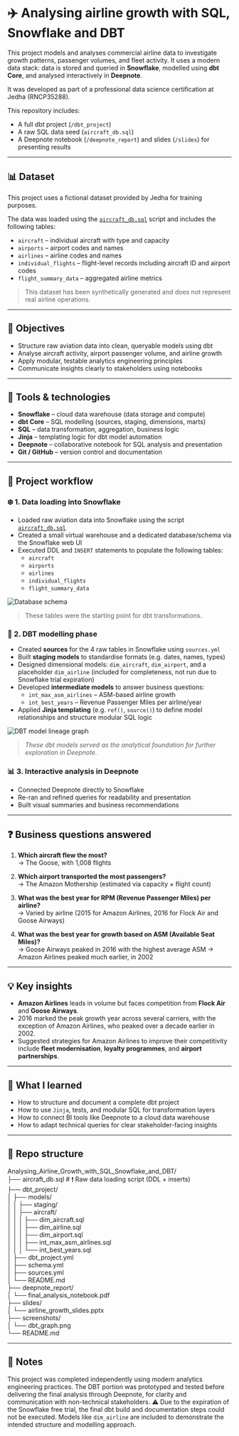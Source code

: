 # ✈️ Analysing airline growth with SQL, Snowflake and DBT

This project models and analyses commercial airline data to investigate growth patterns, passenger volumes, and fleet activity. It uses a modern data stack: data is stored and queried in **Snowflake**, modelled using **dbt Core**, and analysed interactively in **Deepnote**.

It was developed as part of a professional data science certification at Jedha (RNCP35288).

This repository includes:
- A full dbt project (`/dbt_project`)
- A raw SQL data seed (`aircraft_db.sql`)
- A Deepnote notebook (`/deepnote_report`) and slides (`/slides`) for presenting results

---

## 📊 Dataset

This project uses a fictional dataset provided by Jedha for training purposes.

The data was loaded using the [`aircraft_db.sql`](./aircraft_db.sql) script and includes the following tables:

- `aircraft` – individual aircraft with type and capacity
- `airports` – airport codes and names
- `airlines` – airline codes and names
- `individual_flights` – flight-level records including aircraft ID and airport codes
- `flight_summary_data` – aggregated airline metrics

> This dataset has been synthetically generated and does not represent real airline operations.

---

## 📌 Objectives

- Structure raw aviation data into clean, queryable models using dbt
- Analyse aircraft activity, airport passenger volume, and airline growth
- Apply modular, testable analytics engineering principles
- Communicate insights clearly to stakeholders using notebooks

---

## 🧰 Tools & technologies

- **Snowflake** – cloud data warehouse (data storage and compute)
- **dbt Core** – SQL modelling (sources, staging, dimensions, marts)
- **SQL** – data transformation, aggregation, business logic
- **Jinja** – templating logic for dbt model automation
- **Deepnote** – collaborative notebook for SQL analysis and presentation
- **Git / GitHub** – version control and documentation

---

## 🔄 Project workflow

### ❄️ 1. Data loading into Snowflake

- Loaded raw aviation data into Snowflake using the script [`aircraft_db.sql`](./aircraft_db.sql)
- Created a small virtual warehouse and a dedicated database/schema via the Snowflake web UI
- Executed DDL and `INSERT` statements to populate the following tables:
  - `aircraft`
  - `airports`
  - `airlines`
  - `individual_flights`
  - `flight_summary_data`

![Database schema](./screenshots/database_schema.png)

> These tables were the starting point for dbt transformations.

### 🧱 2. DBT modelling phase

- Created **sources** for the 4 raw tables in Snowflake using `sources.yml`
- Built **staging models** to standardise formats (e.g. dates, names, types)
- Designed dimensional models: `dim_aircraft`, `dim_airport`, and a placeholder `dim_airline` (included for completeness, not run due to Snowflake trial expiration)
- Developed **intermediate models** to answer business questions:
  - `int_max_asm_airlines` – ASM-based airline growth
  - `int_best_years` – Revenue Passenger Miles per airline/year
- Applied **Jinja templating** (e.g. `ref()`, `source()`) to define model relationships and structure modular SQL logic

![DBT model lineage graph](./screenshots/dbt_graph.png)

> *These dbt models served as the analytical foundation for further exploration in Deepnote.*

### 📊 3. Interactive analysis in Deepnote

- Connected Deepnote directly to Snowflake
- Re-ran and refined queries for readability and presentation
- Built visual summaries and business recommendations

---

## ❓ Business questions answered

1. **Which aircraft flew the most?**  
   → The Goose, with 1,008 flights

2. **Which airport transported the most passengers?**  
   → The Amazon Mothership (estimated via capacity × flight count)

3. **What was the best year for RPM (Revenue Passenger Miles) per airline?**  
   → Varied by airline (2015 for Amazon Airlines, 2016 for Flock Air and Goose Airways)

4. **What was the best year for growth based on ASM (Available Seat Miles)?**  
   → Goose Airways peaked in 2016 with the highest average ASM
   → Amazon Airlines peaked much earlier, in 2002

---

## 💡 Key insights

- **Amazon Airlines** leads in volume but faces competition from **Flock Air** and **Goose Airways**.
- 2016 marked the peak growth year across several carriers, with the exception of Amazon Airlines, who peaked over a decade earlier in 2002.
- Suggested strategies for Amazon Airlines to improve their competitivity include **fleet modernisation**, **loyalty programmes**, and **airport partnerships**.

---

## 🧠 What I learned

- How to structure and document a complete dbt project
- How to use `Jinja`, tests, and modular SQL for transformation layers
- How to connect BI tools like Deepnote to a cloud data warehouse
- How to adapt technical queries for clear stakeholder-facing insights

---

## 📁 Repo structure

Analysing_Airline_Growth_with_SQL_Snowflake_and_DBT/</br>
├── aircraft_db.sql                # ❗ Raw data loading script (DDL + inserts)</br>
├── dbt_project/</br>
│   ├── models/</br>
│   │   ├── staging/</br>
│   │   ├── aircraft/</br>
│   │   │   ├── dim_aircraft.sql</br>
│   │   │   ├── dim_airline.sql</br>
│   │   │   ├── dim_airport.sql</br>
│   │   │   ├── int_max_asm_airlines.sql</br>
│   │   │   └── int_best_years.sql</br>
│   ├── dbt_project.yml</br>
│   ├── schema.yml</br>
│   ├── sources.yml</br>
│   └── README.md</br>
├── deepnote_report/</br>
│   └── final_analysis_notebook.pdf</br>
├── slides/</br>
│   └── airline_growth_slides.pptx</br>
├── screenshots/</br>
│   └── dbt_graph.png</br>
└── README.md</br>

---

## 📎 Notes

This project was completed independently using modern analytics engineering practices. The DBT portion was prototyped and tested before delivering the final analysis through Deepnote, for clarity and communication with non-technical stakeholders.
⚠️ Due to the expiration of the Snowflake free trial, the final dbt build and documentation steps could not be executed. Models like `dim_airline` are included to demonstrate the intended structure and modelling approach.